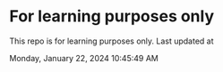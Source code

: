 # For learning purposes only
This repo is for learning purposes only.
Last updated at

Monday, January 22, 2024 10:45:49 AM

